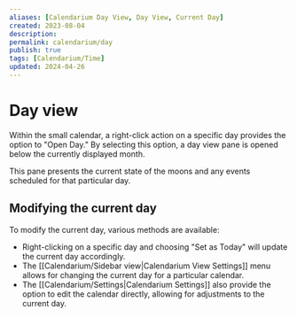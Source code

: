 ```yaml
---
aliases: [Calendarium Day View, Day View, Current Day]
created: 2023-08-04
description: 
permalink: calendarium/day
publish: true
tags: [Calendarium/Time]
updated: 2024-04-26
---
```


# Day view

Within the small calendar, a right-click action on a specific day provides the option to "Open Day." By selecting this option, a day view pane is opened below the currently displayed month. 

This pane presents the current state of the moons and any events scheduled for that particular day.

## Modifying the current day

To modify the current day, various methods are available:

- Right-clicking on a specific day and choosing "Set as Today" will update the current day accordingly.
- The [[Calendarium/Sidebar view|Calendarium View Settings]] menu allows for changing the current day for a particular calendar.
- The [[Calendarium/Settings|Calendarium Settings]] also provide the option to edit the calendar directly, allowing for adjustments to the current day.